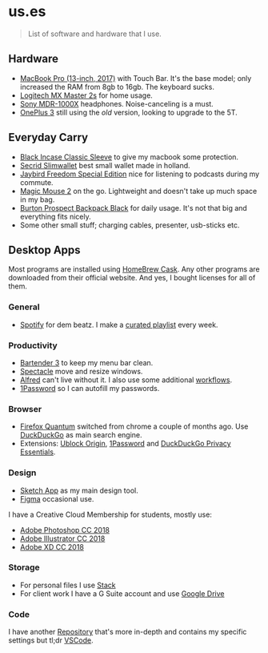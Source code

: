 # us.es
> List of software and hardware that I use.

## Hardware

* [MacBook Pro (13-inch, 2017)](https://www.apple.com/shop/buy-mac/macbook-pro?product=MPXV2LL/A&step=config) with Touch Bar. It's the base model; only increased the RAM from 8gb to 16gb. The keyboard sucks.
* [Logitech MX Master 2s](https://www.logitech.com/en-us/product/mx-master-2s-flow) for home usage.
* [Sony MDR-1000X](https://www.sony.com/electronics/headband-headphones/mdr-1000x) headphones. Noise-canceling is a must.
* [OnePlus 3](https://www.sony.com/electronics/headband-headphones/mdr-1000x) still using the *old* version, looking to upgrade to the 5T.

## Everyday Carry

* [Black Incase Classic Sleeve](https://incase.eu/products/protection/macbook-sleeves/classic-sleeve-for-mb-pro-13.html) to give my macbook some protection.
* [Secrid Slimwallet](https://secrid.com/en/collection/slimwallet/product/id:601645908010) best small wallet made in holland.
* [Jaybird Freedom Special Edition](https://www.hoofdtelefoonstore.nl/product/798743/jaybird-freedom-special-edition.html) nice for listening to podcasts during my commute.
* [Magic Mouse 2](https://www.apple.com/shop/product/MLA02LL/A/magic-mouse-2) on the go. Lightweight and doesn't take up much space in my bag.
* [Burton Prospect Backpack Black](https://www.burton.com/us/en/p/prospect-backpack/F18-163381.html?color=16338104717) for daily usage. It's not that big and everything fits nicely.
* Some other small stuff; charging cables, presenter, usb-sticks etc.

## Desktop Apps
Most programs are installed using [HomeBrew Cask](https://caskroom.github.io/). Any other programs are downloaded from their official website. And yes, I bought licenses for all of them.

### General
* [Spotify](https://www.spotify.com/nl/) for dem beatz. I make a [curated playlist](https://open.spotify.com/user/1146973603?si=wHtXYiP5R36BhZ10xMBrrQ) every week. 

### Productivity
* [Bartender 3](https://www.macbartender.com/) to keep my menu bar clean.
* [Spectacle](https://www.spectacleapp.com/) move and resize windows.
* [Alfred](https://www.alfredapp.com/) can't live without it. I also use some additional [workflows](/workflows).
* [1Password](https://1password.com/) so I can autofill my passwords.

### Browser
* [Firefox Quantum](https://www.mozilla.org/en-US/firefox/new/) switched from chrome a couple of months ago. Use [DuckDuckGo](https://duckduckgo.com/) as main search engine.
* Extensions:  [Ublock Origin](https://addons.mozilla.org/en-US/firefox/addon/ublock-origin/), [1Password](https://agilebits.com/onepassword/extensions) and [DuckDuckGo Privacy Essentials](https://addons.mozilla.org/en-US/firefox/addon/duckduckgo-for-firefox/).

### Design
* [Sketch App](https://www.sketchapp.com/) as my main design tool.
* [Figma](https://www.figma.com/) occasional use.

I have a Creative Cloud Membership for students, mostly use:

* [Adobe Photoshop CC 2018](https://www.adobe.com/creativecloud/buy/students.html)
* [Adobe Illustrator CC 2018](https://www.adobe.com/creativecloud/buy/students.html)
* [Adobe XD CC 2018](https://www.adobe.com/creativecloud/buy/students.html) 

### Storage
* For personal files I use [Stack](https://www.transip.nl/stack/)
* For client work I have a G Suite account and use [Google Drive](https://www.google.com/drive/)

### Code
I have another [Repository](https://github.com/dandevri/dotfil.es) that's more in-depth and contains my specific settings but tl;dr [VSCode](https://code.visualstudio.com/).